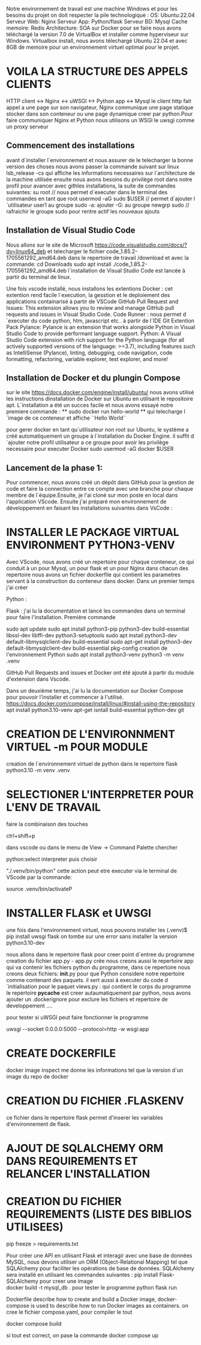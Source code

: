 Notre environnement de travail est une machine Windows et pour les besoins du projet on doit respecter la pile technologique : 
OS: Ubuntu:22.04
Serveur Web: Nginx
Serveur App: Python/flask
Serveur BD: Mysql
Cache memoire: Redis
Architecture: SOA sur Docker
pour se faire nous avons téléchargé la version 7.0 de VirtualBox et installer comme hyperviseur sur Windows.
Virtualbox install, nous avons télechargé Ubuntu 22.04 et avec 8GB de memoire pour un environnement virtuel optimal pour le projet.

# VOILA LA STRUCTURE DES APPELS CLIENTS
HTTP client <-> Nginx <-> uWSGI <-> Python app <-> Mysql
le client http fait appel a une page sur son navigateur, Nginx communique une page statique stocker dans son conteneur ou une page dynamique creer par python.Pour faire communiquer Nginx et Python nous utilisons un WSGI le uwsgi comme un proxy  serveur
## Commencement des installations
avant d´installer l´environnement et nous assurer de le telecharger la bonne version des choses nous avons passer la commande suivant sur linux 
lsb_release -cs
qui affiche les informations necessaires sur l´architecture de la machine utilisée
ensuite nous avons besoins du privilège root dans notre profil pour avancer avec githles installations, la suite de commandes suivantes:
su root    // nous permet d´executer dans le terminal des commandes en tant que root
usermod -aG sudo $USER  // permet d´ajouter l´utilisateur user1 au groupe sudo -a: ajouter -G: au groupe
newgrp sudo   // rafraichir le groupe sudo pour rentre actif les nouveaux ajouts

## Installation de Visual Studio Code ##
Nous allons sur le site de Microsoft https://code.visualstudio.com/docs/?dv=linux64_deb et telecharger le fichier code_1.85.2-1705561292_amd64.deb dans le repertoire de travail /download et avec la commande:
cd Downloads
sudo apt install ./code_1.85.2-1705561292_amd64.deb
l´installation de Visual Studio Code est lancée à partir du terminal de linux.

Une fois vscode installé, nous installons les extentions 
Docker : cet extention rend facile l´execution, la gesstion et le deploiement des applications containarisé à partir de VSCode
GitHub Pull Request and Issues: This extension allows you to review and manage GitHub pull requests and issues in Visual Studio Code. 
Code Runner : nous permet d´executer du code python, htm, javascript etc.. à partir de l´IDE
Git Extention Pack
Pylance: Pylance is an extension that works alongside Python in Visual Studio Code to provide performant language support.
Python: A Visual Studio Code extension with rich support for the Python language (for all actively supported versions of the language: >=3.7), including features such as IntelliSense (Pylance), linting, debugging, code navigation, code formatting, refactoring, variable explorer, test explorer, and more!

## Installation de Docker et du plungin Compose ##
sur le site https://docs.docker.com/engine/install/ubuntu/ nous avons utilisé les instructions dinstallation de Docker sur Ubuntu en utilisant le repositoire apt. L´installation a été un succes facile et nous avons essayé notre premiere commande :
** sudo docker run hello-world **
qui telecharge l´image de ce conteneur et affiche ¨Hello World¨

pour gerer docker en tant qu´utilisateur non root sur Ubuntu, le système a créé automatiquement un groupe à l´installation du Docker Engine. il suffit d´ajouter notre profil utilisateur a ce groupe pour avoir les privilège necessaire pour executer Docker
sudo usermod -aG docker $USER

## Lancement de la phase 1: ##
Pour commencer, nous avons créé un dépôt dans GitHub pour la gestion de code et faire la connection entre ce compte avec une branche pour chaque membre de l´équipe.Ensuite, je l'ai cloné sur mon poste en local dans l'application VScode. Ensuite j'ai préparé mon environnement de développement en faisant les installations suivantes dans VsCode : 

# INSTALLER LE PACKAGE VIRTUAL ENVIRONMENT PYTHON3-VENV 
Avec VScode, nous avons créé un repertoire pour chaque conteneur, ce qui conduit à un pour
Mysql, un pour flask et un pour Nginx
dans chacun des repertoire nous avons un fichier dockerfile qui contient les parametres servant à la construction du conteneur dans docker.
Dans un premier temps j'ai créer  

Python :  

Flask : j'ai lu la documentation et lancé les commandes dans un terminal pour faire l'installation. Première commande 

sudo apt update
sudo apt install python3-pip python3-dev build-essential libssl-dev libffi-dev python3-setuptools
sudo apt install python3-dev default-libmysqlclient-dev build-essential
sudo apt-get install python3-dev default-libmysqlclient-dev build-essential pkg-config
creation de l'environnement Python
sudo apt install python3-venv
python3 -m venv .venv 



GitHub Pull Requests and issues et Docker ont été ajouté à partir du module d'extension dans Vscode.

Dans un deuxième temps, j'ai lu la documentation sur Docker Compose pour pouvoir l'installer et commencer à l'utilisé. https://docs.docker.com/compose/install/linux/#install-using-the-repository
apt install python3.10-venv
apt-get isntall build-essential python-dev git

# CREATION DE L'ENVIRONNMENT VIRTUEL -m POUR MODULE
creation de l´environnement virtuel de python dans le repertoire flask
python3.10 -m venv .venv

# SELECTIONER L'INTERPRETER POUR L'ENV DE TRAVAIL
faire la combinaison des touches 

ctrl+shift+p  

dans vscode ou dans le menu de View -> Command Palette chercher 

python:select interpreter
puis choisir

"./.venv/bin/python"
cette action peut etre executer via le terminal de VScode par la commande:

source .venv/bin/activateP

# INSTALLER FLASK et UWSGI
une fois dans l'environnement virtuel, nous pouvons installer les 
(.venv)$ pip install uwsgi flask
on tombe sur une error sans installer la version python3.10-dev

nous allons dans le repertoire flask pour creer  point d´entree du programme
creation du fichier app.py - app.py crée
nous creons aussi le repertoire app qui va contenir les fichiers python du programme, dans ce repertoire nous creons deux fichiers:
__init__.py   pour que Python considere notre repertoire comme contenant des paquets. il sert aussi à executer du code d´initialisation pour le paquet
views.py  : qui contient le corps du programme
le repertoire __pycache__ est creer autaumatiquement par python, nous avons ajouter un .dockerignore pour exclure les fichiers et repertoire de developpement
....

pour tester si uWSGI peut faire fonctionner le programme

uwsgi --socket 0.0.0.0:5000 --protocol=http -w wsgi:app

# CREATE DOCKERFILE
docker image inspect <imageID> me donne les informations tel que la version d´un image du repo de docker

# CREATION DU FICHIER .FLASKENV
ce fichier dans le repertoire flask permet d'inserer les variables d'environnement de flask. 
# AJOUT DE SQLALCHEMY ORM DANS REQUIREMENTS ET RELANCER L'INSTALLATION

# CREATION DU FICHIER REQUIREMENTS (LISTE DES BIBLIOS UTILISEES)
pip freeze > requirements.txt


Pour créer une API en utilisant Flask et interagir avec une base de données MySQL, nous devons utiliser un ORM (Object-Relational Mapping) tel que SQLAlchemy pour faciliter les opérations de base de données. SQLAlchemy sera installé en utilisant les commandes suivantes :
pip install Flask-SQLAlchemy
pour creer une image  
docker build -t mysql_db .
pour tester le programme python
flask run

Dockerfile describe how to create and build a Docker image,
docker-compose is used to describe how to run Docker images as containers.
on cree le fichier compose.yaml, pour compiler le tout 

docker compose build

si tout est correct, on pase la commande
docker compose up

